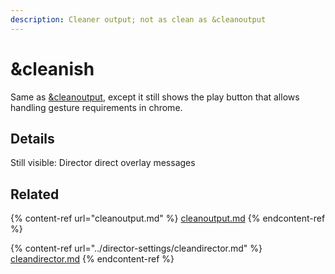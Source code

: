 ```yaml
---
description: Cleaner output; not as clean as &cleanoutput
---
```


# \&cleanish

Same as [\&cleanoutput](cleanoutput.md), except it still shows the play button that allows handling gesture requirements in chrome.

## Details

Still visible: Director direct overlay messages

## Related

{% content-ref url="cleanoutput.md" %}
[cleanoutput.md](cleanoutput.md)
{% endcontent-ref %}

{% content-ref url="../director-settings/cleandirector.md" %}
[cleandirector.md](../director-settings/cleandirector.md)
{% endcontent-ref %}
